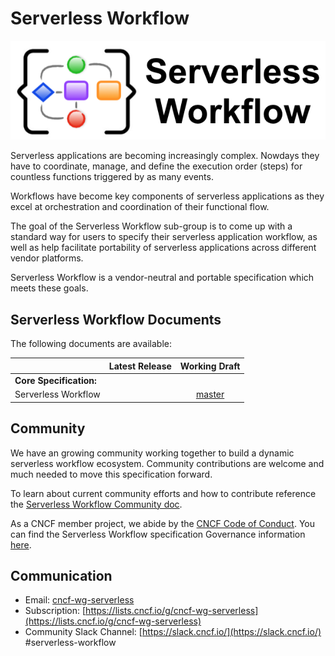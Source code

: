 # Serverless Workflow

<p align="center">
<img src="media/sw-logo.png" alt="Serverless Workflow Specification"/>
</p>

Serverless applications are becoming increasingly complex. Nowdays they have to coordinate, manage, and define
the execution order (steps) for countless functions triggered by as many events.

Workflows have become key components of serverless applications as they excel at orchestration and coordination
of their functional flow. 

The goal of the Serverless Workflow sub-group is to come up with a standard way for users to specify their serverless application workflow, as well as help facilitate 
portability of serverless applications across different vendor platforms.

Serverless Workflow is a vendor-neutral and portable specification which meets these goals.

## Serverless Workflow Documents

The following documents are available:

|                               |                                 Latest Release                                  |                                    Working Draft                                    |
| :---------------------------- | :-----------------------------------------------------------------------------: | :---------------------------------------------------------------------------------: |
| **Core Specification:**       |
| Serverless Workflow           |                    |          [master](https://github.com/cncf/wg-serverless/blob/master/workflow/spec/spec.md)  |


## Community

We have an growing community working together to build a dynamic serverless workflow
ecosystem. Community contributions are welcome and much needed to move this specification forward. 

To learn about current community efforts and how to contribute 
reference the [Serverless Workflow Community doc](community/readme.md).

As a CNCF member project, we abide by the [CNCF Code of Conduct](https://github.com/cncf/foundation/blob/master/code-of-conduct.md).
You can find the Serverless Workflow specification Governance information [here](governance/readme.md).
  
## Communication

- Email: [cncf-wg-serverless](mailto:cncf-wg-serverless@lists.cncf.io)
- Subscription: [https://lists.cncf.io/g/cncf-wg-serverless](https://lists.cncf.io/g/cncf-wg-serverless)
- Community Slack Channel: [https://slack.cncf.io/](https://slack.cncf.io/) #serverless-workflow
